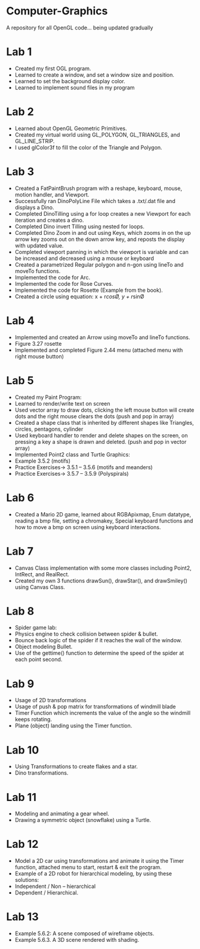 # Computer-Graphics

A repository for all OpenGL code... being updated gradually
# Lab 1
-	Created my first OGL program.
-	Learned to create a window, and set a window size and position.
-	Learned to set the background display color.
-	Learned to implement sound files in my program

# Lab 2
-	Learned about OpenGL Geometric Primitives.
-	Created my virtual world using GL_POLYGON, GL_TRIANGLES, and GL_LINE_STRIP.
-	I used glColor3f to fill the color of the Triangle and Polygon.

# Lab 3
-	Created a FatPaintBrush program with a reshape, keyboard, mouse, motion handler, and Viewport.
-	Successfully ran DinoPolyLine File which takes a .txt/.dat file and displays a Dino.
-	Completed DinoTilling using a for loop creates a new Viewport for each iteration and creates a dino.
-	Completed Dino invert Tilling using nested for loops.
-	Completed Dino Zoom in and out using Keys, which zooms in on the up arrow key zooms out on the down arrow key, and reposts the display with updated value.
-	Completed viewport panning in which the viewport is variable and can be increased and decreased using a mouse or keyboard
-	Created a parametrized Regular polygon and n-gon using lineTo and moveTo functions.
-	Implemented the code for Arc.
-	Implemented the code for Rose Curves.
-	Implemented the code for Rosette (Example from the book).
-	Created a circle using equation: x + r*cosØ, y + r*sinØ

# Lab 4
-	Implemented and created an Arrow using moveTo and lineTo functions.
-	Figure 3.27 rosette 
-	Implemented and completed Figure 2.44 menu (attached menu with right mouse button)

# Lab 5
-	Created my Paint Program: 
-	Learned to render/write text on screen
-	Used vector array to draw dots, clicking the left mouse button will create dots and the right mouse clears the dots (push and pop in array)
-	Created a shape class that is inherited by different shapes like Triangles, circles, pentagons, cylinder 
-	Used keyboard handler to render and delete shapes on the screen, on pressing a key a shape is drawn and deleted. (push and pop in vector array)
-	Implemented Point2 class and Turtle Graphics:
-	Example 3.5.2 (motifs)
-	Practice Exercises-> 3.5.1 – 3.5.6 (motifs and meanders)
-	Practice Exercises-> 3.5.7 – 3.5.9 (Polyspirals)

# Lab 6
-	Created a Mario 2D game, learned about RGBApixmap, Enum datatype, reading a bmp file, setting a chromakey, Special keyboard functions and how to move a bmp on screen using keyboard interactions.

# Lab 7
-	Canvas Class implementation with some more classes including Point2, IntRect, and RealRect.
-	Created my own 3 functions drawSun(), drawStar(), and drawSmiley() using Canvas Class.

# Lab 8
-	Spider game lab: 
-	Physics engine to check collision between spider & bullet.
-	Bounce back logic of the spider if it reaches the wall of the window.
-	Object modeling Bullet. 
-	Use of the gettime() function to determine the speed of the spider at each point second.

# Lab 9
-	Usage of 2D transformations
- Usage of push & pop matrix for transformations of windmill blade 
-	Timer Function which increments the value of the angle so the windmill keeps rotating.
-	Plane (object) landing using the Timer function.

# Lab 10
-	Using Transformations to create flakes and a star.
-	Dino transformations.

# Lab 11
-	Modeling and animating a gear wheel.
-	Drawing a symmetric object (snowflake) using a Turtle.

# Lab 12
-	Model a 2D car using transformations and animate it using the Timer function, attached menu to start, restart & exit the program.
-	Example of a 2D robot for hierarchical modeling, by using these solutions:
-	Independent / Non – hierarchical
-	Dependent / Hierarchical.

# Lab 13
-	Example 5.6.2: A scene composed of wireframe objects.
-	Example 5.6.3. A 3D scene rendered with shading.
